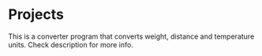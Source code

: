 # Projects
This is a converter program that converts weight, distance and temperature units. 
Check description for more info.
